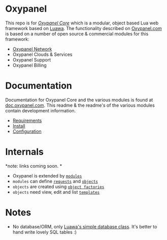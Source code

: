 # Oxypanel

This repo is for [_Oxypanel Core_](http://oxypanel.org) which is a modular, object based Lua web framework based on [Luawa](http://luawa.com). The functionality described on [Oxypanel.com](http://oxypanel.com) is based on a number of open source & commercial modules for this framework:

+ [Oxypanel Network](http://github.com/Oxygem/Oxypanel-Network)
+ Oxypanel Clouds & Services
+ Oxypanel Support
+ Oxypanel Billing


# Documentation

Documentation for Oxypanel Core and the various modules is found at [doc.oxypanel.com](http://doc.oxypanel.com). This readme & the readme's of the various modules contain development information.

+ [Requirements](http://doc.oxypanel.com/Requirements)
+ [Install](http://doc.oxypanel.com/Install)
+ [Configuration](http://doc.oxypanel.com/Configuration)


# Internals

*note: links coming soon.
*
+ Oxypanel is extended by [`modules`](#)
+ `modules` can define [`requests`](#) and [`objects`](#)
+ `objects` are created using [`object factories`](#)
+ `objects` need view, edit and list [`templates`](#)


# Notes

+ No database/ORM, only [Luawa's simple database class](http://doc.luawa.com/database). It's better to hand write lovely SQL tables :)